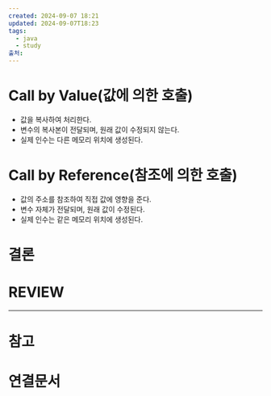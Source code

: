 ```yaml
---
created: 2024-09-07 18:21
updated: 2024-09-07T18:23
tags:
  - java
  - study
출처: 
---
```

# Call by Value(값에 의한 호출)
- 값을 복사하여 처리한다.
- 변수의 복사본이 전달되며, 원래 값이 수정되지 않는다.
- 실제 인수는 다른 메모리 위치에 생성된다.
# Call by Reference(참조에 의한 호출)
- 값의 주소를 참조하여 직접 값에 영향을 준다.
- 변수 자체가 전달되며, 원래 값이 수정된다.
- 실제 인수는 같은 메모리 위치에 생성된다.






# 결론

# REVIEW


---
# 참고

# 연결문서